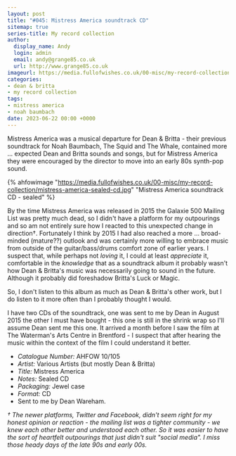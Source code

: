 ```yaml
---
layout: post
title: "#045: Mistress America soundtrack CD"
sitemap: true
series-title: My record collection
author:
  display_name: Andy
  login: admin
  email: andy@grange85.co.uk
  url: http://www.grange85.co.uk
imageurl: https://media.fullofwishes.co.uk/00-misc/my-record-collection/mistress-america-sealed-cd.jpg
categories:
- dean & britta
- my record collection
tags:
- mistress america
- noah baumbach
date: 2023-06-22 00:00 +0000
---
```

Mistress America was a musical departure for Dean & Britta - their previous soundtrack for Noah Baumbach, The Squid and The Whale, contained more ... expected Dean and Britta sounds and songs, but for Mistress America they were encouraged by the director to move into an early 80s synth-pop sound.

{% ahfowimage "https://media.fullofwishes.co.uk/00-misc/my-record-collection/mistress-america-sealed-cd.jpg" "Mistress America soundtrack CD - sealed" %}

By the time Mistress America was released in 2015 the Galaxie 500 Mailing List was pretty much dead, so I didn't have a platform for my outpourings and so am not entirely sure how I reacted to this unexpected change in direction&dagger;. Fortunately I think by 2015 I had also reached a more ... broad-minded (mature??) outlook and was certainly more willing to embrace music from outside of the guitar/bass/drums comfort zone of earlier years. I suspect that, while perhaps not _loving_ it, I could at least _appreciate_ it, comfortable in the _knowledge_ that as a soundtrack album it probably wasn't how Dean & Britta's music was necessarily going to sound in the future. Although it probably did foreshadow Britta's Luck or Magic.

So, I don't listen to this album as much as Dean & Britta's other work, but I do listen to it more often than I probably thought I would.

I have two CDs of the soundtrack, one was sent to me by Dean in August 2015 the other I must have bought - this one is still in the shrink wrap so I'll assume Dean sent me this one. It arrived a month before I saw the film at The Waterman's Arts Centre in Brentford - I suspect that after hearing the music within the context of the film I could understand it better.

 - *Catalogue Number:* AHFOW 10/105
 - *Artist:* Various Artists (but mostly Dean & Britta)
 - *Title:* Mistress America
 - *Notes:* Sealed CD
 - *Packaging:* Jewel case
 - *Format:* CD
 - Sent to me by Dean Wareham.

_&dagger; The newer platforms, Twitter and Facebook, didn't seem right for my honest opinion or reaction - the mailing list was a tighter community - we knew each other better and understood each other. So it was easier to have the sort of heartfelt outpourings that just didn't suit "social media". I miss those heady days of the late 90s and early 00s._
